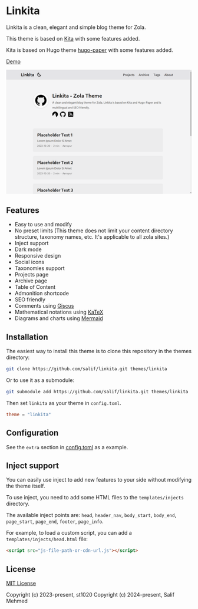 # Linkita

Linkita is a clean, elegant and simple blog theme for Zola.

This theme is based on [Kita](https://github.com/st1020/kita) with some features added.

Kita is based on Hugo theme [hugo-paper](https://github.com/nanxiaobei/hugo-paper) with some features added.

[Demo](https://salif.github.io/linkita/)

![Screenshot](https://raw.githubusercontent.com/salif/linkita/linkita/screenshot.png)

## Features

- Easy to use and modify
- No preset limits (This theme does not limit your content directory structure, taxonomy names, etc. It's applicable to all zola sites.)
- Inject support
- Dark mode
- Responsive design
- Social icons
- Taxonomies support
- Projects page
- Archive page
- Table of Content
- Admonition shortcode
- SEO friendly
- Comments using [Giscus](https://giscus.app/)
- Mathematical notations using [KaTeX](https://katex.org/)
- Diagrams and charts using [Mermaid](https://mermaid.js.org/)

## Installation

The easiest way to install this theme is to clone this repository in the themes directory:

```sh
git clone https://github.com/salif/linkita.git themes/linkita
```

Or to use it as a submodule:

```sh
git submodule add https://github.com/salif/linkita.git themes/linkita
```

Then set `linkita` as your theme in `config.toml`.

```toml
theme = "linkita"
```

## Configuration

See the `extra` section in [config.toml](https://github.com/salif/linkita/blob/linkita/config.toml) as a example.

## Inject support

You can easily use inject to add new features to your side without modifying the theme itself.

To use inject, you need to add some HTML files to the `templates/injects` directory.

The available inject points are: `head`, `header_nav`, `body_start`, `body_end`, `page_start`, `page_end`, `footer`, `page_info`.

For example, to load a custom script, you can add a `templates/injects/head.html` file:

```html
<script src="js-file-path-or-cdn-url.js"></script>
```

## License

[MIT License](https://github.com/salif/linkita/blob/linkita/LICENSE)

Copyright (c) 2023-present, st1020
Copyright (c) 2024-present, Salif Mehmed
